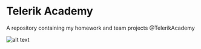 # Telerik Academy
A repository containing my homework and team projects @TelerikAcademy

![alt text](http://idg.bg/test/pcw/2016/6/14/25638-Telerik_Academy_Logo_Primary.png "Telerik Academy")
